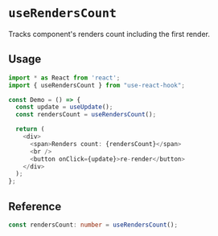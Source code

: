 # `useRendersCount`

Tracks component's renders count including the first render.

## Usage

```typescript jsx
import * as React from 'react';
import { useRendersCount } from "use-react-hook";  

const Demo = () => {
  const update = useUpdate();
  const rendersCount = useRendersCount();

  return (
    <div>
      <span>Renders count: {rendersCount}</span>
      <br />
      <button onClick={update}>re-render</button>
    </div>
  );
};
```

## Reference

```typescript
const rendersCount: number = useRendersCount();
```
